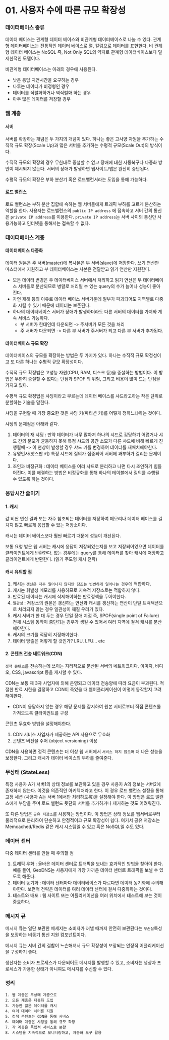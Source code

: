 # 01. 사용자 수에 따른 규모 확장성

### 데이터베이스 종류

데이터 베이스는 관계형 데이터 베이스와 비관계형 데이터베이스로 나눌 수 있다. 관계형 데이터베이스는 전통적인 데이터 베이스로 열, 칼럼으로 데이터를 표현한다. 비 관계형 데이터 베이스는 NoSQL 즉, Not Only SQL의 약자로 관계형 데이터베이스보다 덜 제한적인 모델이다.

비관계형 데이터베이스는  아래의 경우에 사용된다.

* 낮은 응답 지연시간을 요구하는 경우
* 다루는 데이터가 비정형인 경우
* 데이터를 직렬화하거나 역직렬화 하는 경우
* 아주 많은 데이터를 저장할 경우



### 웹 계층

#### 서버

서버를 확장하는 개념은 두 가지의 개념이 있다. 하나는 좋은 고사양 자원을 추가하는 수직적 규모 확장(Scale Up)과 많은 서버를 추가하는 수평적 규모(Scale Out)의 방식이다.

수직적 규모의 확장의 경우 무한대로 증설할 수 없고 장애에 대한 자동복구나 다중화 방안이 제시되지 않는다. 서버의 장애가 발생하면 웹사이트/앱은 완전히 중단된다.

수평적 규모의 확장은 부하 분산기 혹은 로드밸런서라는 도입을 통해 가능하다.



#### 로드 밸런스

로드 밸런스는 부하 분산 집합에 속하는 웹 서버들에게 트래픽 부하를 고르게 분산하는 역할을 한다. 사용자는 로드밸런스의 ``public IP address`` 에 접속하고 서버 간의 통신은 ``private IP address``를 이용한다.  ``private IP address``는 서버 사이의 통신만 사용가능하고 인터넷을 통해서는 접속할 수 없다.



### 데이터베이스 계층

#### 데이터베이스 다중화

데이터 원본은 주 서버(master)에 복사본은 부 서버(slave)에 저장한다. 쓰기 연산만 마스터에서 지원하고 부 데이터베이스는 사본은 전달받고 읽기 연산만 지원한다. 

* 모든 데이터 변경은 주 데이터베이스 서버에서 처리하고 읽기 연산은 부 데이터베이스 서버들로 분산되므로 병렬로 처리될 수 있는 query의 수가 늘어나 성능이 좋아진다.
* 자연 재해 등의 이유로 데이터 베이스 서버가운데 일부가 파괴되어도 지역별로 다중화 시킬 수 있기 때문에 데이터는 보존된다. 
* 하나의 데이터베이스 서버가 장애가 발생하더라도 다른 서버의 데이터를 가져와 계속 서비스 가능하다.
  * 부 서버가 한대인데 다운되면 -> 주서버가 모든 것을 처리
  * 주 서버가 다운되면 -> 다른 부 서버가 주서버가 되고 다른 부 서버가 추가된다. 



#### 데이터베이스 규모 확장

데이터베이스의 규모를 확장하는 방법은 두 가지가 있다. 하나는 수직적 규모 확정성이고 또 다른 하나는 수평적 규모 확장성이다. 

수직적 규모 확정법은 고성능 자원(CPU, RAM, 디스크 등)을 증설하는 방법이다. 이 방법은 무한히 증설할 수 없다는 단점과 SPOF 의 위험, 그리고 비용이 많이 드는 단점을 가지고 있다.

수평적 규모 확정법은 샤딩이라고 부르는데 데이터 베이스를 샤드라고하는 작은 단위로 분할하는 기술을 말한다. 

샤딩을 구현할 때 가장 중요한 것은 샤딩 키(파티션 키)를 어떻게 정하느냐하는 것이다. 

샤딩의 문제점은 아래와 같다.

1. 데이터의 재 샤딩 : 만약 데이터가 너무 많아져 하나의 샤드로 감당하기 어렵거나 샤드 간의 분포가 균등하지 못해 특정 샤드의 공간 소모가 다른 샤드에 비해 빠르게 진행될때 -> 이 현상이 발생할 경우 샤드 키를 변경하여 데이터를 재배치해야한다.
2. 유명인사(핫스판 키) 특정 샤드에 질의가 집중되어 서버에 과부하가 걸리는 문제이다. 
3. 조인과 비정규화 : 데이터 베이스를 여러 샤드로 분리하고 나면 다시 조인하기 힘들어진다. 이를 해결하는 방법은 비정규화를 통해 하나의 테이블에서 질의를 수행될 수 있도록 하는 것이다.



### 응답시간 줄이기

#### 1. 캐시

값 비싼 연산 결과 또는 자주 참조되는 데이터를 저장하여 메모리나 데이터 베이스를 걸치지 않고 빠르게 응답할 수 있는 저장소이다.

캐시는 데이터 베이스보다 훨씬 빠르기 때문에 성능이 개선된다.

보통 요청 받은 웹 서버는 캐시에 응답이 저장되었는지를 보고 저장되어있으면 데이터를 클라이언트에게 반환한다. 없는 경우에는 query를 통해 데이터를 찾아 캐시에 저장하고 클라이언트에게 반환한다. (읽기 주도형 캐시 전략)

#### 캐시 유의할 점

1. 캐시는 ```갱신은 자주 일어나지 않지만 참조는 빈번하게 일어나는 경우```에 적합하다.
2. 캐시는 휘발성 메모리를 사용하므로 지속적 저장소로는 적합하지 않다.
3. 만료된 데이터는 캐시에 삭제해야하는 만료정책을 두어야한다.
4. ``일관성`` : 저장소의 원본은 갱신하는 연산과 캐시를 갱신하는 연산이 단일 트랙잭션으로 처리되지 않는 경우 일관성이 깨질 우려가 있다.
5. 캐시 서버가 한 대 두는 경우 단일 장애 지점 즉, SPOF(single point of Failure) 전체 시스템 동작이 중단되는 경우가 생길 수 있어서 여러 지역에 걸쳐 캐시를 분산해야한다.
6. 캐시의 크기를 적당히 지정해야한다.
7. 데이터 방출은 어떻게 할 것인가? LRU, LFU... etc



#### 2. 콘텐츠 전송 네트워크(CDN)

``정적 콘텐츠``를 전송하는데 쓰이는 지리적으로 분산된 서버의 네트워크이다. 이미지, 비디오, CSS, javascript 등을 캐시할 수 있다.

CDN는 보통 제 3자 사업자에 의해 운영되고 데이터 전송양에 따라 요금이 부과된다. 적절한 만료 시한을 결정하고 CDN이 죽었을 때 웹어플리케이션이 어떻게 동작할지 고려해야한다. 

* CDN이 응답하지 않는 경우 해당 문제를 감지하여 원본 서버로부터 직접 콘텐츠롤 가져오도록 클라이언트를 구성

콘텐츠 무효화 방법을 설정해야한다. 

1. CDN 서비스 사업자가 제공하는 API 사용으로 무효화
2. 콘텐츠 버전을 주어 (object versioning) 이용

CDN을 사용하면 정적 콘텐츠는 더 이상 웹 서버에서 ``서비스 하지 않으며`` 더 나은 성능을 보장한다. 그리고 캐시가 데이터 베이스의 부하를 줄여준다.



### 무상태 (StateLess)

특정 사용자 A가 서버1의 상태 정보를 보관하고 있을 경우 사용자 A의 정보는 서버2에 존재하지 않는다. 이것을 의존적인 아키텍처라고 한다. 이 경우 로드 밸런스 설정을 통해 고정 세션 (사용자 A는 서버 1에서만 처리하도록)을 설정해야 한다. 이 방법은 로드 밸런스에게 부담을 주며 로드 밸런드 뒷단의 서버를 추가하거나 제거하는 것도 어려워진다.

또 다른 방법은 ``공유 저장소``를 사용하는 방법이다. 이 방법은 상태 정보를 웹서버로부터 물리적으로 분리하여 단순하고 안정적이고 규모 확장성이 쉽다. 여기서 공유 저장소는 Memcached/Redis 같은 캐시 시스템일 수 있고 혹은 NoSQL일 수도 있다.



### 데이터 센터

다중 데이터 센터를 만들 때 주의할 점

1. 트래픽 우화 : 올바은 데이터 센터로 트래픽을 보내는 효과적인 방법을 찾아야 한다. 예를 들어, GeoDNS는 사용자에게 가장 가까운 데이터 센터로 트래픽을 보낼 수 있도록 해준다.
2. 데이터 동기화 : 데이터 센터마다 데이터베이스가 다르다면 데이터 동기화에 주의해야한다. 보편적 전략은 데이터를 여러 데이터 센터에 걸쳐 다중화하는 것이다.
3. 테스트와 배포 : 웹 사이트 또는 어플리케이션을 여러 위치에서 테스트해 보는 것이 중요하다. 



### 메시지 큐

메시지 큐는 일단 보관한 메세지는 소비자가 꺼낼 때까지 안전히 보관된다는 ``무손실``특성을 보장하는 비동기 통신 지원 컴포넌트이다. 

메시지 큐는 서버 간의 결합이 느슨해져서 규모 확장성이 보장되는 안정적 어플리케이션을 구성하기 좋다.

생산자는 소비자 프로세스가 다운되어도 메시지를 발행할 수 있고, 소비자는 생상자 프로세스가 가용한 상태가 아니여도 메시지를 수신할 수 있다.



### 정리

```
1. 웹 계층은 무상태 계층으로
2. 모든 계층은 다중화 도입
3. 가능한 많은 데이터를 캐시
4. 여러 데이터 세터를 지원
5. 정적 콘텐츠는 CDN을 통해 서비스
6. 데이터 계층은 샤딩을 통해 규모 확장
7. 각 계층은 독립적 서비스로 분할
8. 시스템을 지속적으로 모니터링하고, 자동화 도구 활용
```

